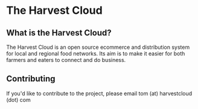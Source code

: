 The Harvest Cloud
=================

What is the Harvest Cloud?
--------------------------

The Harvest Cloud is an open source ecommerce and distribution system for local and regional food networks.  Its aim is to make it easier for both farmers and eaters to connect and do business.

Contributing
------------

If you'd like to contribute to the project, please email tom (at) harvestcloud (dot) com
